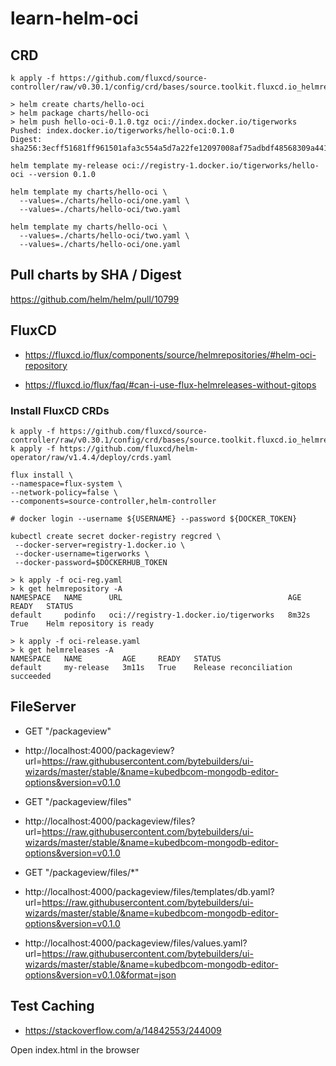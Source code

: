 # learn-helm-oci

## CRD

```
k apply -f https://github.com/fluxcd/source-controller/raw/v0.30.1/config/crd/bases/source.toolkit.fluxcd.io_helmrepositories.yaml
```


```
> helm create charts/hello-oci
> helm package charts/hello-oci
> helm push hello-oci-0.1.0.tgz oci://index.docker.io/tigerworks
Pushed: index.docker.io/tigerworks/hello-oci:0.1.0
Digest: sha256:3ecff51681ff961501afa3c554a5d7a22fe12097008af75adbdf48568309a441
```

```
helm template my-release oci://registry-1.docker.io/tigerworks/hello-oci --version 0.1.0
```

```
helm template my charts/hello-oci \
  --values=./charts/hello-oci/one.yaml \
  --values=./charts/hello-oci/two.yaml
```

```
helm template my charts/hello-oci \
  --values=./charts/hello-oci/two.yaml \
  --values=./charts/hello-oci/one.yaml
```

## Pull charts by SHA / Digest

https://github.com/helm/helm/pull/10799

## FluxCD

- https://fluxcd.io/flux/components/source/helmrepositories/#helm-oci-repository


- https://fluxcd.io/flux/faq/#can-i-use-flux-helmreleases-without-gitops

### Install FluxCD CRDs

```
k apply -f https://github.com/fluxcd/source-controller/raw/v0.30.1/config/crd/bases/source.toolkit.fluxcd.io_helmrepositories.yaml
k apply -f https://github.com/fluxcd/helm-operator/raw/v1.4.4/deploy/crds.yaml
```

```
flux install \
--namespace=flux-system \
--network-policy=false \
--components=source-controller,helm-controller

# docker login --username ${USERNAME} --password ${DOCKER_TOKEN}

kubectl create secret docker-registry regcred \
 --docker-server=registry-1.docker.io \
 --docker-username=tigerworks \
 --docker-password=$DOCKERHUB_TOKEN

> k apply -f oci-reg.yaml
> k get helmrepository -A
NAMESPACE   NAME      URL                                     AGE     READY   STATUS
default     podinfo   oci://registry-1.docker.io/tigerworks   8m32s   True    Helm repository is ready

> k apply -f oci-release.yaml
> k get helmreleases -A
NAMESPACE   NAME         AGE     READY   STATUS
default     my-release   3m11s   True    Release reconciliation succeeded
```

## FileServer

- GET "/packageview"

- http://localhost:4000/packageview?url=https://raw.githubusercontent.com/bytebuilders/ui-wizards/master/stable/&name=kubedbcom-mongodb-editor-options&version=v0.1.0

- GET "/packageview/files"

- http://localhost:4000/packageview/files?url=https://raw.githubusercontent.com/bytebuilders/ui-wizards/master/stable/&name=kubedbcom-mongodb-editor-options&version=v0.1.0

- GET "/packageview/files/\*"

- http://localhost:4000/packageview/files/templates/db.yaml?url=https://raw.githubusercontent.com/bytebuilders/ui-wizards/master/stable/&name=kubedbcom-mongodb-editor-options&version=v0.1.0

- http://localhost:4000/packageview/files/values.yaml?url=https://raw.githubusercontent.com/bytebuilders/ui-wizards/master/stable/&name=kubedbcom-mongodb-editor-options&version=v0.1.0&format=json


## Test Caching

- https://stackoverflow.com/a/14842553/244009

Open index.html in the browser

